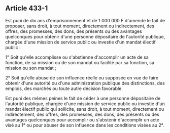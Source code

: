 Article 433-1
----
Est puni de dix ans d'emprisonnement et de 1 000 000 F d'amende le fait de
proposer, sans droit, à tout moment, directement ou indirectement, des offres,
des promesses, des dons, des présents ou des avantages quelconques pour obtenir
d'une personne dépositaire de l'autorité publique, chargée d'une mission de
service public ou investie d'un mandat électif public :

1° Soit qu'elle accomplisse ou s'abstienne d'accomplir un acte de sa fonction,
de sa mission ou de son mandat ou facilité par sa fonction, sa mission ou son
mandat ;

2° Soit qu'elle abuse de son influence réelle ou supposée en vue de faire
obtenir d'une autorité ou d'une administration publique des distinctions, des
emplois, des marchés ou toute autre décision favorable.

Est puni des mêmes peines le fait de céder à une personne dépositaire de
l'autorité publique, chargée d'une mission de service public ou investie d'un
mandat électif public qui sollicite, sans droit, à tout moment, directement ou
indirectement, des offres, des promesses, des dons, des présents ou des
avantages quelconques pour accomplir ou s'abstenir d'accomplir un acte visé au
1° ou pour abuser de son influence dans les conditions visées au 2°.
